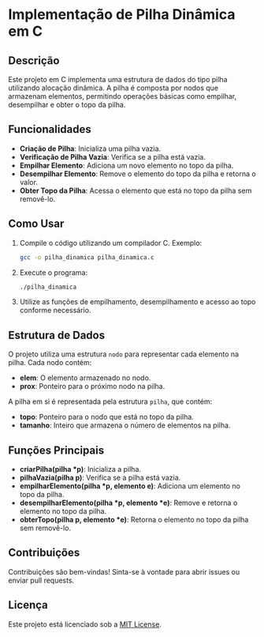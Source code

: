 # Implementação de Pilha Dinâmica em C

## Descrição
Este projeto em C implementa uma estrutura de dados do tipo pilha utilizando alocação dinâmica. A pilha é composta por nodos que armazenam elementos, permitindo operações básicas como empilhar, desempilhar e obter o topo da pilha.

## Funcionalidades
- **Criação de Pilha**: Inicializa uma pilha vazia.
- **Verificação de Pilha Vazia**: Verifica se a pilha está vazia.
- **Empilhar Elemento**: Adiciona um novo elemento no topo da pilha.
- **Desempilhar Elemento**: Remove o elemento do topo da pilha e retorna o valor.
- **Obter Topo da Pilha**: Acessa o elemento que está no topo da pilha sem removê-lo.

## Como Usar
1. Compile o código utilizando um compilador C. Exemplo:
   ```bash
   gcc -o pilha_dinamica pilha_dinamica.c
   ```
2. Execute o programa:
   ```bash
   ./pilha_dinamica
   ```
3. Utilize as funções de empilhamento, desempilhamento e acesso ao topo conforme necessário.

## Estrutura de Dados
O projeto utiliza uma estrutura `nodo` para representar cada elemento na pilha. Cada nodo contém:
- **elem**: O elemento armazenado no nodo.
- **prox**: Ponteiro para o próximo nodo na pilha.

A pilha em si é representada pela estrutura `pilha`, que contém:
- **topo**: Ponteiro para o nodo que está no topo da pilha.
- **tamanho**: Inteiro que armazena o número de elementos na pilha.

## Funções Principais
- **criarPilha(pilha *p)**: Inicializa a pilha.
- **pilhaVazia(pilha p)**: Verifica se a pilha está vazia.
- **empilharElemento(pilha *p, elemento e)**: Adiciona um elemento no topo da pilha.
- **desempilharElemento(pilha *p, elemento *e)**: Remove e retorna o elemento no topo da pilha.
- **obterTopo(pilha p, elemento *e)**: Retorna o elemento no topo da pilha sem removê-lo.

## Contribuições
Contribuições são bem-vindas! Sinta-se à vontade para abrir issues ou enviar pull requests.

## Licença
Este projeto está licenciado sob a [MIT License](LICENSE).
